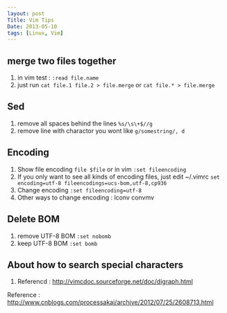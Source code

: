 ```yaml
---
layout: post
Title: Vim Tips
Date: 2013-05-10
tags: [Linux, Vim]
---
```


merge two files together
---
1) in vim test : `:read file.name`
2) just run `cat file.1 file.2 > file.merge` or `cat file.* > file.merge`

Sed
---
1) remove all spaces behind the lines
	`%s/\s\+$//g`
1) remove line with charactor you wont like
	`g/somestring/, d`

Encoding
---
1) Show file encoding `file $file` or in vim `:set fileencoding`
2) If you only want to see all kinds of encoding files, just edit ~/.vimrc
	`set encoding=utf-8 fileencodings=ucs-bom,utf-8,cp936`
3) Change encoding `:set fileencoding=utf-8`
4) Other ways to change encoding : lconv convmv

Delete BOM
---
1) remove UTF-8 BOM `:set nobomb`
2) keep UTF-8 BOM `:set bomb`

About how to search special characters
---
1) Referencd : http://vimcdoc.sourceforge.net/doc/digraph.html


Reference : http://www.cnblogs.com/processakai/archive/2012/07/25/2608713.html
